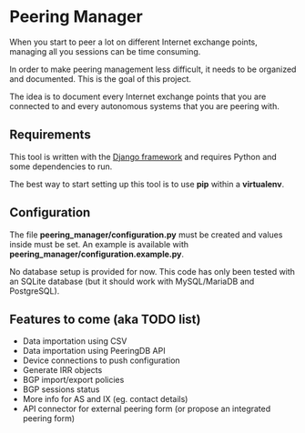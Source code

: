 # Peering Manager

When you start to peer a lot on different Internet exchange points, managing
all you sessions can be time consuming.

In order to make peering management less difficult, it needs to be organized
and documented. This is the goal of this project.

The idea is to document every Internet exchange points that you are connected
to and every autonomous systems that you are peering with.

## Requirements

This tool is written with the
[Django framework](https://www.djangoproject.com/) and requires Python and some
dependencies to run.

The best way to start setting up this tool is to use **pip** within a
**virtualenv**.

## Configuration

The file **peering_manager/configuration.py** must be created and values inside
must be set. An example is available with
**peering_manager/configuration.example.py**.

No database setup is provided for now. This code has only been tested with an
SQLite database (but it should work with MySQL/MariaDB and PostgreSQL).

## Features to come (aka TODO list)

  * Data importation using CSV
  * Data importation using PeeringDB API
  * Device connections to push configuration
  * Generate IRR objects
  * BGP import/export policies
  * BGP sessions status
  * More info for AS and IX (eg. contact details)
  * API connector for external peering form (or propose an integrated peering
    form)

